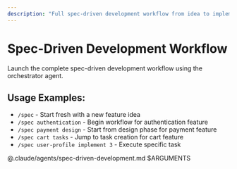 ```yaml
---
description: "Full spec-driven development workflow from idea to implementation"
---
```


# Spec-Driven Development Workflow

Launch the complete spec-driven development workflow using the orchestrator agent.

## Usage Examples:
- `/spec` - Start fresh with a new feature idea
- `/spec authentication` - Begin workflow for authentication feature
- `/spec payment design` - Start from design phase for payment feature
- `/spec cart tasks` - Jump to task creation for cart feature
- `/spec user-profile implement 3` - Execute specific task

@.claude/agents/spec-driven-development.md $ARGUMENTS